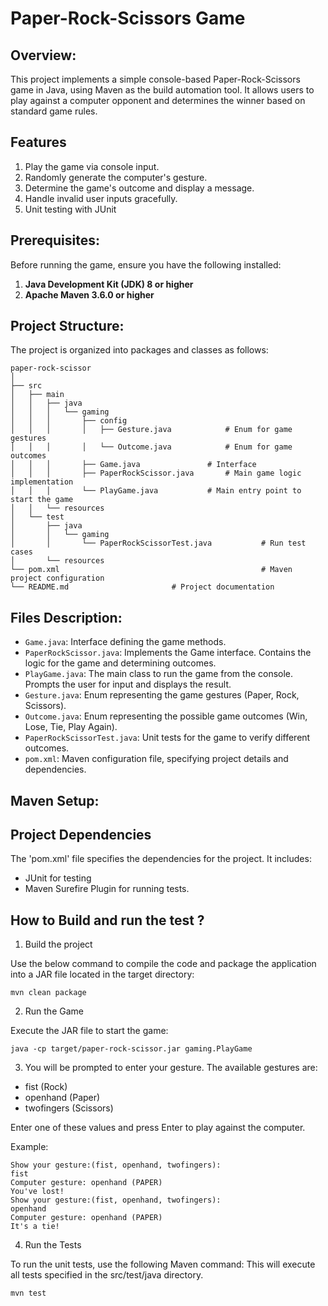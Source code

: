 # Paper-Rock-Scissors Game

## Overview:

This project implements a simple console-based Paper-Rock-Scissors game in Java, using Maven as the build automation tool. It allows users to play against a computer opponent and determines the winner based on standard game rules.

## Features

1. Play the game via console input.
2. Randomly generate the computer's gesture.
3. Determine the game's outcome and display a message.
4. Handle invalid user inputs gracefully.
5. Unit testing with JUnit

## Prerequisites:

Before running the game, ensure you have the following installed:

1. **Java Development Kit (JDK) 8 or higher**
2. **Apache Maven 3.6.0 or higher** 

## Project Structure:

The project is organized into packages and classes as follows:
```
paper-rock-scissor
│
├── src
│   ├── main
│   │   ├── java
│   │   │   └── gaming
│   │   │       ├── config					
│   │   │       │   ├── Gesture.java			# Enum for game gestures
│   │   │       │   └── Outcome.java			# Enum for game outcomes
│   │   │       ├── Game.java				# Interface
│   │   │       ├── PaperRockScissor.java		# Main game logic implementation
│   │   │       └── PlayGame.java			# Main entry point to start the game
│   │   └── resources
│   └── test
│       ├── java
│       │   └── gaming
│       │       └── PaperRockScissorTest.java 	        # Run test cases
│       └── resources
└── pom.xml                                 	        # Maven project configuration
└── README.md 						# Project documentation
```
## Files Description:

* `Game.java`: Interface defining the game methods.
* `PaperRockScissor.java`: Implements the Game interface. Contains the logic for the game and determining outcomes.
* `PlayGame.java`: The main class to run the game from the console. Prompts the user for input and displays the result.
* `Gesture.java`: Enum representing the game gestures (Paper, Rock, Scissors).
* `Outcome.java`: Enum representing the possible game outcomes (Win, Lose, Tie, Play Again).
* `PaperRockScissorTest.java`: Unit tests for the game to verify different outcomes.
* `pom.xml`: Maven configuration file, specifying project details and dependencies.

## Maven Setup:

## Project Dependencies

The 'pom.xml' file specifies the dependencies for the project. It includes:

* JUnit for testing
* Maven Surefire Plugin for running tests.

## How to Build and run the test ?

1. Build the project

Use the below command to compile the code and package the application into a JAR file located in the target directory:

`mvn clean package`

2. Run the Game

Execute the JAR file to start the game:

`java -cp target/paper-rock-scissor.jar gaming.PlayGame`
	
3. You will be prompted to enter your gesture. The available gestures are:

- fist (Rock)
- openhand (Paper)
- twofingers (Scissors)

Enter one of these values and press Enter to play against the computer.

Example:

```
Show your gesture:(fist, openhand, twofingers):
fist
Computer gesture: openhand (PAPER)
You've lost!
Show your gesture:(fist, openhand, twofingers):
openhand
Computer gesture: openhand (PAPER)
It's a tie!
```

4. Run the Tests

To run the unit tests, use the following Maven command: This will execute all tests specified in the src/test/java directory.

`mvn test`